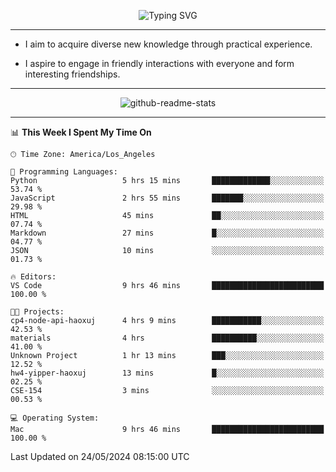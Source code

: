 <p align="center">
  <img src="https://readme-typing-svg.demolab.com?font=Fira+Code&weight=500&size=32&duration=2500&pause=1600&center=true&vCenter=true&random=false&width=1024&height=64&lines=Hi+there+%F0%9F%91%8B;I'm+delighted+you+could+make+it+here+%F0%9F%8E%89;I'm+Harry%2C+a+college+student+still+finding+my+way" alt="Typing SVG" />
</p>


---


- I aim to acquire diverse new knowledge through practical experience.

- I aspire to engage in friendly interactions with everyone and form interesting friendships.


---


<p align="center">
  <img src="https://github-readme-stats.vercel.app/api?username=Harry-Jing&show_icons=true" alt="github-readme-stats"/>
</p>


---

<!--START_SECTION:waka-->
📊 **This Week I Spent My Time On** 

```text
🕑︎ Time Zone: America/Los_Angeles

💬 Programming Languages: 
Python                   5 hrs 15 mins       █████████████░░░░░░░░░░░░   53.74 % 
JavaScript               2 hrs 55 mins       ███████░░░░░░░░░░░░░░░░░░   29.98 % 
HTML                     45 mins             ██░░░░░░░░░░░░░░░░░░░░░░░   07.74 % 
Markdown                 27 mins             █░░░░░░░░░░░░░░░░░░░░░░░░   04.77 % 
JSON                     10 mins             ░░░░░░░░░░░░░░░░░░░░░░░░░   01.73 % 

🔥 Editors: 
VS Code                  9 hrs 46 mins       █████████████████████████   100.00 % 

🐱‍💻 Projects: 
cp4-node-api-haoxuj      4 hrs 9 mins        ███████████░░░░░░░░░░░░░░   42.53 % 
materials                4 hrs               ██████████░░░░░░░░░░░░░░░   41.00 % 
Unknown Project          1 hr 13 mins        ███░░░░░░░░░░░░░░░░░░░░░░   12.52 % 
hw4-yipper-haoxuj        13 mins             █░░░░░░░░░░░░░░░░░░░░░░░░   02.25 % 
CSE-154                  3 mins              ░░░░░░░░░░░░░░░░░░░░░░░░░   00.53 % 

💻 Operating System: 
Mac                      9 hrs 46 mins       █████████████████████████   100.00 % 
```


 Last Updated on 24/05/2024 08:15:00 UTC
<!--END_SECTION:waka-->
